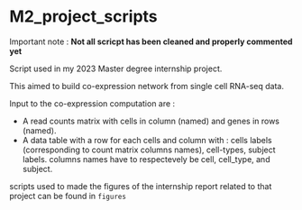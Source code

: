 # M2_project_scripts

Important note : **Not all scricpt has been cleaned and properly commented yet**

Script used in my 2023 Master degree internship project.

This aimed to build co-expression network from single cell RNA-seq data.

Input to the co-expression computation are :
 * A read counts matrix with cells in column (named) and genes in rows (named).
 * A data table with a row for each cells and column with : cells labels (corresponding to count matrix columns names), cell-types, subject labels. columns names have to respectevely be cell, cell_type, and subject.

scripts used to made the figures of the internship report related to that project can be found in `figures`
